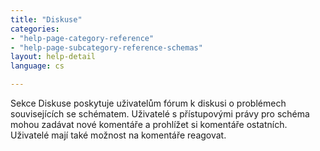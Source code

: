 ```yaml
---
title: "Diskuse"
categories:
- "help-page-category-reference"
- "help-page-subcategory-reference-schemas"
layout: help-detail
language: cs

---
```


Sekce Diskuse poskytuje uživatelům fórum k diskusi o problémech souvisejících se schématem. Uživatelé s přístupovými právy pro schéma mohou zadávat nové komentáře a prohlížet si komentáře ostatních. Uživatelé mají také možnost na komentáře reagovat.
